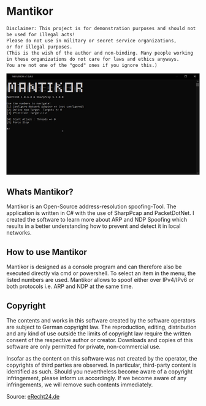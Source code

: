 # Mantikor
``` 
Disclaimer: This project is for demonstration purposes and should not be used for illegal acts! 
Please do not use in military or secret service organizations,
or for illegal purposes.
(This is the wish of the author and non-binding. Many people working
in these organizations do not care for laws and ethics anyways.
You are not one of the "good" ones if you ignore this.)
```
<img src="img/01.jpg">

## Whats Mantikor?
Mantikor is an Open-Source address-resolution spoofing-Tool. The application is written in C# with the use of SharpPcap and PacketDotNet. I created the software to learn more about ARP and NDP Spoofing which results in a better understanding how to prevent and detect it in local networks. 

## How to use Mantikor
Mantikor is designed as a console program and can therefore also be executed directly via cmd or powershell. To select an item in the menu, the listed numbers are used. Mantikor allows to spoof either over IPv4/IPv6 or both protocols i.e. ARP and NDP at the same time.

## Copyright
The contents and works in this software created by the software operators are subject to German copyright law. The reproduction, editing, distribution and any kind of use outside the limits of copyright law require the written consent of the respective author or creator. Downloads and copies of this software are only permitted for private, non-commercial use.

Insofar as the content on this software was not created by the operator, the copyrights of third parties are observed. In particular, third-party content is identified as such. Should you nevertheless become aware of a copyright infringement, please inform us accordingly. If we become aware of any infringements, we will remove such contents immediately.

Source: [eRecht24.de](https://www.e-recht24.de/)
